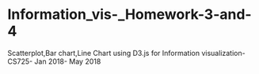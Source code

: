 # Information_vis-_Homework-3-and-4
Scatterplot,Bar chart,Line Chart using D3.js for Information visualization- CS725- Jan 2018- May 2018
